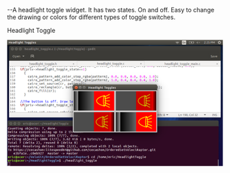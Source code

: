 

--A headlight toggle widget. It has two states. On and off. Easy to change the drawing or colors for different types of toggle switches.


Headlight Toggle

![ScreenShot](/Misc/HeadlightToggle/headlight_toggle1.png)

